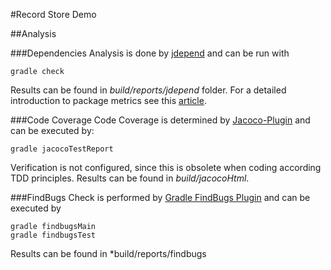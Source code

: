 #Record Store Demo


##Analysis

###Dependencies
Analysis is done by [jdepend](https://github.com/clarkware/jdepend) and can be run with

```
gradle check
```

Results can be found in *build/reports/jdepend* folder.
For a detailed introduction to package metrics see this 
[article](http://www.onjava.com/pub/a/onjava/2004/01/21/jdepend.html).

###Code Coverage
Code Coverage is determined by [Jacoco-Plugin](https://docs.gradle.org/current/userguide/jacoco_plugin.html) 
and can be executed by:

```
gradle jacocoTestReport
```

Verification is not configured, since this is obsolete when coding according TDD principles.
Results can be found in *build/jacocoHtml*.

###FindBugs
Check is performed by [Gradle FindBugs Plugin](https://docs.gradle.org/current/userguide/findbugs_plugin.html) and can be executed by

```
gradle findbugsMain
gradle findbugsTest
```

Results can be found in *build/reports/findbugs

 